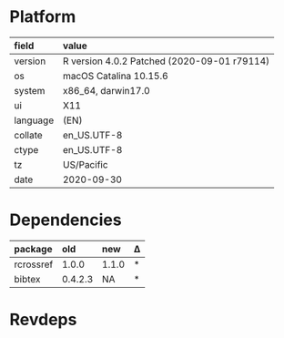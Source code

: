 # Platform

|field    |value                                       |
|:--------|:-------------------------------------------|
|version  |R version 4.0.2 Patched (2020-09-01 r79114) |
|os       |macOS Catalina 10.15.6                      |
|system   |x86_64, darwin17.0                          |
|ui       |X11                                         |
|language |(EN)                                        |
|collate  |en_US.UTF-8                                 |
|ctype    |en_US.UTF-8                                 |
|tz       |US/Pacific                                  |
|date     |2020-09-30                                  |

# Dependencies

|package   |old     |new   |Δ  |
|:---------|:-------|:-----|:--|
|rcrossref |1.0.0   |1.1.0 |*  |
|bibtex    |0.4.2.3 |NA    |*  |

# Revdeps

